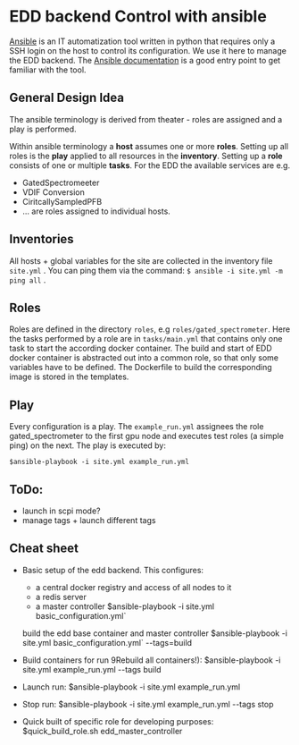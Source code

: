 EDD backend Control with ansible
================================

[Ansible](https://www.ansible.com/) is an IT automatization tool written in
python that requires only a SSH login on the host to control its configuration.
We use it here to manage the EDD backend. The [Ansible documentation](https://docs.ansible.com/ansible/latest/user_guide/intro_getting_started.html) is a good entry point to get familiar with the tool.


##  General Design Idea
The ansible terminology is derived from theater - roles are assigned and
a play is performed.

Within ansible terminology a **host** assumes one or more **roles**. Setting up
all roles is the **play** applied to all resources in the **inventory**.
Setting up a **role** consists of one or multiple **tasks**. For the EDD the
available services are e.g.
  - GatedSpectromeeter
  - VDIF Conversion
  - CiritcallySampledPFB
  - ...
are roles assigned to individual hosts.


## Inventories
All hosts + global variables for the site are collected in the
inventory file `site.yml` . You can ping
them via the command:
 `$ ansible -i site.yml -m ping all`
.


## Roles
Roles are defined in the directory `roles`, e.g `roles/gated_spectrometer`.
Here the tasks performed by a role are in `tasks/main.yml` that contains only
one task to start the according docker container. The build and start of EDD
docker container is abstracted out into a common role, so that only some
variables have to be defined. The Dockerfile to build the corresponding image
is stored in the templates.


## Play
Every configuration is a play. The `example_run.yml` assignees the role
gated_spectrometer to the first gpu node and executes test roles (a simple ping) on the next.
The play is executed by:

`$ansible-playbook -i site.yml example_run.yml`


## ToDo:
  - launch in scpi mode?
  - manage tags + launch different tags


## Cheat sheet
  - Basic setup of the edd backend. This configures:
    - a central docker registry and access of all nodes to it
    - a redis server
    - a master controller
    $ansible-playbook -i site.yml basic_configuration.yml`

    build the edd base container and master controller
    $ansible-playbook -i site.yml basic_configuration.yml` --tags=build

  - Build containers for run 9Rebuild all containers!):
    $ansible-playbook -i site.yml example_run.yml --tags build

  - Launch run:
    $ansible-playbook -i site.yml example_run.yml

  - Stop run:
    $ansible-playbook -i site.yml example_run.yml --tags stop

  - Quick built of specific role for developing purposes:
    $quick_build_role.sh edd_master_controller

